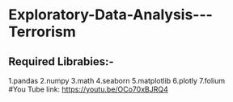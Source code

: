 # Exploratory-Data-Analysis---Terrorism
## Required Librabies:-
1.pandas
2.numpy
3.math
4.seaborn
5.matplotlib
6.plotly
7.folium                                                                                                                                                                                           
#You Tube link:
https://youtu.be/OCo70xBJRQ4
